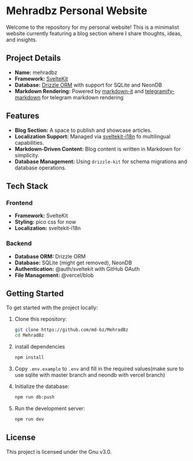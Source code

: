 # Mehradbz Personal Website

Welcome to the repository for my personal website! This is a minimalist website currently featuring a blog section where I share thoughts, ideas, and insights.

## Project Details

-   **Name:** mehradbz
-   **Framework:** [SvelteKit](https://kit.svelte.dev/)
-   **Database:** [Drizzle ORM](https://orm.drizzle.team/) with support for SQLite and NeonDB
-   **Markdown Rendering:** Powered by [markdown-it](https://github.com/markdown-it/markdown-it) and [telegramify-markdown](https://github.com/mehradbz/telegramify-markdown) for telegram markdown rendering

## Features

-   **Blog Section:** A space to publish and showcase articles.
-   **Localization Support:** Managed via [sveltekit-i18n](https://github.com/sveltekit-i18n/sveltekit-i18n) fo multilingual capabilities.
-   **Markdown-Driven Content:** Blog content is written in Markdown for simplicity.
-   **Database Management:** Using `drizzle-kit` for schema migrations and database operations.

## Tech Stack

### Frontend

-   **Framework:** SvelteKit
-   **Styling:** pico css for now
-   **Localization:** sveltekit-i18n

### Backend

-   **Database ORM:** Drizzle ORM
-   **Database:** SQLite (might get removed), NeonDB
-   **Authentication:** @auth/sveltekit with GitHub OAuth
-   **File Management:** @vercel/blob

## Getting Started

To get started with the project locally:

1. Clone this repository:
    ```bash
    git clone https://github.com/md-bz/MehradBz
    cd MehradBz
    ```
1. install dependencies
    ```bash
    npm install
    ```
1. Copy `.env.example` to `.env` and fill in the required values(make sure to use sqlite with master branch and neondb with vercel branch)

1. Initialize the database:

    ```bash
    npm run db:push
    ```

1. Run the development server:
    ```bash
    npm run dev
    ```

## License

This project is licensed under the Gnu v3.0.
